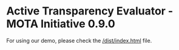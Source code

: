 # Active Transparency Evaluator - MOTA Initiative 0.9.0

For using our demo, please check the [/dist/index.html](/dist/index.html) file.
